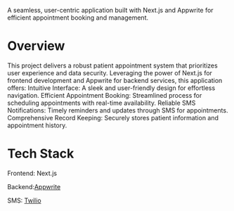 A seamless, user-centric application built with Next.js and Appwrite for efficient appointment booking and management.

# Overview
This project delivers a robust patient appointment system that prioritizes user experience and data security. Leveraging the power of Next.js for frontend development and Appwrite for backend services, this application offers:
Intuitive Interface: A sleek and user-friendly design for effortless navigation.
Efficient Appointment Booking: Streamlined process for scheduling appointments with real-time availability.
Reliable SMS Notifications: Timely reminders and updates through SMS for appointments.
Comprehensive Record Keeping: Securely stores patient information and appointment history. 
# **Tech Stack**
Frontend: Next.js

Backend:[Appwrite](https://appwrite.io/)

SMS: [Twilio](https://www.twilio.com/en-us)
